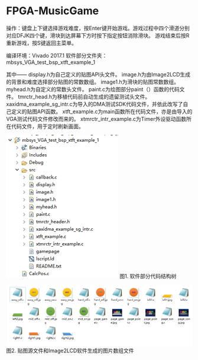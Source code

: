 # FPGA-MusicGame

操作：键盘上下键选择游戏难度，按Enter键开始游戏。游戏过程中四个滑道分别对应DFJK四个键，滑块到达屏幕下方时按下指定按钮消除滑块。
游戏结束后按R重新游戏，按S键返回主菜单。

编译环境：Vivado 2017.1
软件部分文件夹：mbsys_VGA_test_bsp_xtft_example_1

其中——
display.h为自己定义的贴图API头文件。
image.h为由Image2LCD生成的背景和难度选择部分贴图的常数数组。
image1.h为滑块的贴图常数数组。
myhead.h为自定义的常数头文件。
paint.c为绘图部分paint（）函数的代码文件。
tmrctr_head.h为移植代码前自动生成的遗留测试头文件。
xaxidma_example_sg_intr.c为导入的DMA测试SDK代码文件，并依此改写了自己定义的贴图API函数。
xtft_example.c为main函数所在代码文件，亦是由导入的VGA测试代码文件修改而来的。
xtmrctr_intr_example.c为Timer外设驱动函数所在代码文件，用于定时刷新画面。

![软件部分代码结构树](https://github.com/john-junhong/FPGA-MusicGame/blob/master/image1.jpg)
图1. 软件部分代码结构树

![贴图源文件和Image2LCD软件生成的图片数组文件](https://github.com/john-junhong/FPGA-MusicGame/blob/master/image2.jpg)
图2. 贴图源文件和Image2LCD软件生成的图片数组文件